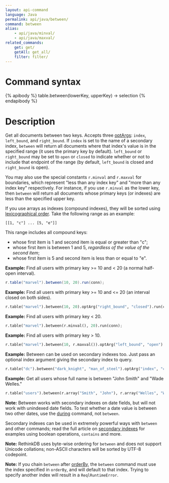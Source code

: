 ```yaml
---
layout: api-command
language: Java
permalink: api/java/between/
command: between
alias:
    - api/java/minval/
    - api/java/maxval/
related_commands:
    get: get/
    getAll: get_all/
    filter: filter/
---
```


# Command syntax #

{% apibody %}
table.between(lowerKey, upperKey) &rarr; selection
{% endapibody %}

# Description #

Get all documents between two keys. Accepts three [optArgs](/api/java/optarg): `index`, `left_bound`, and `right_bound`. If `index` is set to the name of a secondary index, `between` will return all documents where that index's value is in the specified range (it uses the primary key by default). `left_bound` or `right_bound` may be set to `open` or `closed` to indicate whether or not to include that endpoint of the range (by default, `left_bound` is closed and `right_bound` is open).

You may also use the special constants `r.minval` and `r.maxval` for boundaries, which represent "less than any index key" and "more than any index key" respectively. For instance, if you use `r.minval` as the lower key, then `between` will return all documents whose primary keys (or indexes) are less than the specified upper key.

If you use arrays as indexes (compound indexes), they will be sorted using [lexicographical order][lo]. Take the following range as an example:

	[[1, "c"] ... [5, "e"]]

This range includes all compound keys:

* whose first item is 1 and second item is equal or greater than "c";
* whose first item is between 1 and 5, *regardless of the value of the second item*;
* whose first item is 5 and second item is less than or equal to "e".

[lo]: https://en.wikipedia.org/wiki/Lexicographical_order

__Example:__ Find all users with primary key >= 10 and < 20 (a normal half-open interval).

```java
r.table("marvel").between(10, 20).run(conn);
```

__Example:__ Find all users with primary key >= 10 and <= 20 (an interval closed on both sides).

```py
r.table("marvel").between(10, 20).optArg("right_bound", "closed").run(conn);
```

__Example:__ Find all users with primary key < 20.

```py
r.table("marvel").between(r.minval(), 20).run(conn);
```

__Example:__ Find all users with primary key > 10.

```py
r.table("marvel").between(10, r.maxval()).optArg("left_bound", "open").run(conn);
```

__Example:__ Between can be used on secondary indexes too. Just pass an optional index argument giving the secondary index to query.

```py
r.table("dc").between("dark_knight", "man_of_steel").optArg("index", "code_name").run(conn);
```

__Example:__ Get all users whose full name is between "John Smith" and "Wade Welles."

```py
r.table("users").between(r.array("Smith", "John"), r.array("Welles", "Wade")).optArg("index", "full_name").run(conn);
```

__Note:__ Between works with secondary indexes on date fields, but will not work with unindexed date fields. To test whether a date value is between two other dates, use the [during](/api/java/during) command, not `between`.

Secondary indexes can be used in extremely powerful ways with `between` and other commands; read the full article on [secondary indexes](/docs/secondary-indexes) for examples using boolean operations, `contains` and more.

__Note:__ RethinkDB uses byte-wise ordering for `between` and does not support Unicode collations; non-ASCII characters will be sorted by UTF-8 codepoint.

__Note:__ If you chain `between` after [orderBy](/api/java/order_by), the `between` command must use the index specified in `orderBy`, and will default to that index. Trying to specify another index will result in a `ReqlRuntimeError`.
